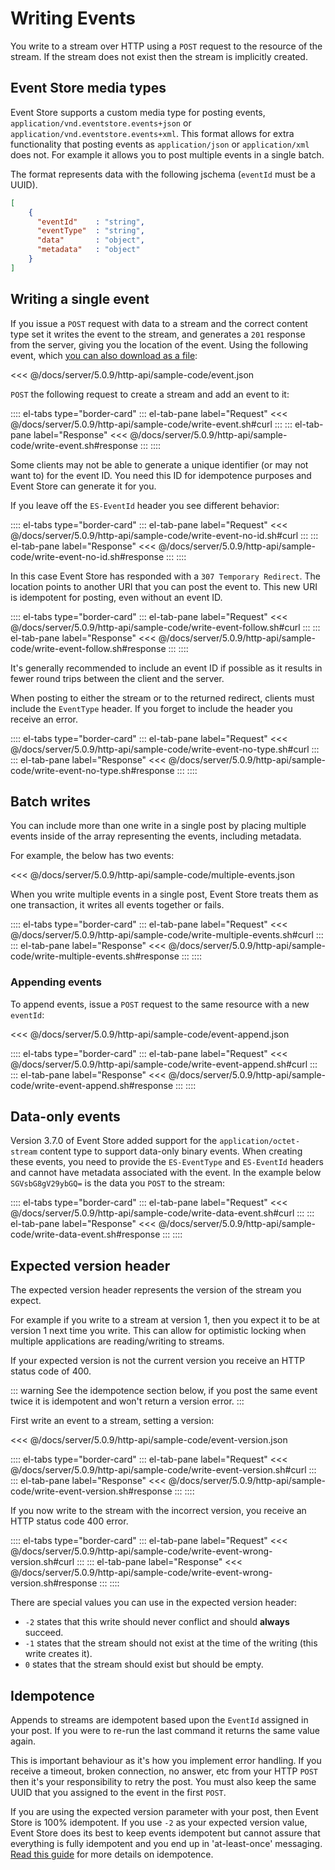# Writing Events

You write to a stream over HTTP using a `POST` request to the resource of the stream. If the stream does not exist then the stream is implicitly created.

## Event Store media types

Event Store supports a custom media type for posting events, `application/vnd.eventstore.events+json` or `application/vnd.eventstore.events+xml`. This format allows for extra functionality that posting events as `application/json` or `application/xml` does not. For example it allows you to post multiple events in a single batch.

<!-- TODO: And more? Why not use it? And why are these examples not using it? -->

The format represents data with the following jschema (`eventId` must be a UUID).

```json
[
    {
      "eventId"    : "string",
      "eventType"  : "string",
      "data"       : "object",
      "metadata"   : "object"
    }
]
```

## Writing a single event

If you issue a `POST` request with data to a stream and the correct content type set it writes the event to the stream, and generates a `201` response from the server, giving you the location of the event. Using the following event, which [you can also download as a file](sample-code/event.json):

<<< @/docs/server/5.0.9/http-api/sample-code/event.json

`POST` the following request to create a stream and add an event to it:

:::: el-tabs type="border-card"
::: el-tab-pane label="Request"
<<< @/docs/server/5.0.9/http-api/sample-code/write-event.sh#curl
:::
::: el-tab-pane label="Response"
<<< @/docs/server/5.0.9/http-api/sample-code/write-event.sh#response
:::
::::

Some clients may not be able to generate a unique identifier (or may not want to) for the event ID. You need this ID for idempotence purposes and Event Store can generate it for you.

If you leave off the `ES-EventId` header you see different behavior:

:::: el-tabs type="border-card"
::: el-tab-pane label="Request"
<<< @/docs/server/5.0.9/http-api/sample-code/write-event-no-id.sh#curl
:::
::: el-tab-pane label="Response"
<<< @/docs/server/5.0.9/http-api/sample-code/write-event-no-id.sh#response
:::
::::

In this case Event Store has responded with a `307 Temporary Redirect`. The location points to another URI that you can post the event to. This new URI is idempotent for posting, even without an event ID.

:::: el-tabs type="border-card"
::: el-tab-pane label="Request"
<<< @/docs/server/5.0.9/http-api/sample-code/write-event-follow.sh#curl
:::
::: el-tab-pane label="Response"
<<< @/docs/server/5.0.9/http-api/sample-code/write-event-follow.sh#response
:::
::::

It's generally recommended to include an event ID if possible as it results in fewer round trips between the client and the server.

When posting to either the stream or to the returned redirect, clients must include the `EventType` header. If you forget to include the header you receive an error.

:::: el-tabs type="border-card"
::: el-tab-pane label="Request"
<<< @/docs/server/5.0.9/http-api/sample-code/write-event-no-type.sh#curl
:::
::: el-tab-pane label="Response"
<<< @/docs/server/5.0.9/http-api/sample-code/write-event-no-type.sh#response
:::
::::

## Batch writes

You can include more than one write in a single post by placing multiple events inside of the array representing the events, including metadata.

For example, the below has two events:

<<< @/docs/server/5.0.9/http-api/sample-code/multiple-events.json

When you write multiple events in a single post, Event Store treats them as one transaction, it writes all events together or fails.

:::: el-tabs type="border-card"
::: el-tab-pane label="Request"
<<< @/docs/server/5.0.9/http-api/sample-code/write-multiple-events.sh#curl
:::
::: el-tab-pane label="Response"
<<< @/docs/server/5.0.9/http-api/sample-code/write-multiple-events.sh#response
:::
::::

### Appending events

To append events, issue a `POST` request to the same resource with a new `eventId`:

<<< @/docs/server/5.0.9/http-api/sample-code/event-append.json

:::: el-tabs type="border-card"
::: el-tab-pane label="Request"
<<< @/docs/server/5.0.9/http-api/sample-code/write-event-append.sh#curl
:::
::: el-tab-pane label="Response"
<<< @/docs/server/5.0.9/http-api/sample-code/write-event-append.sh#response
:::
::::

## Data-only events

Version 3.7.0 of Event Store added support for the `application/octet-stream` content type to support data-only binary events. When creating these events, you need to provide the `ES-EventType` and `ES-EventId` headers and cannot have metadata associated with the event. In the example below `SGVsbG8gV29ybGQ=` is the data you `POST` to the stream:

:::: el-tabs type="border-card"
::: el-tab-pane label="Request"
<<< @/docs/server/5.0.9/http-api/sample-code/write-data-event.sh#curl
:::
::: el-tab-pane label="Response"
<<< @/docs/server/5.0.9/http-api/sample-code/write-data-event.sh#response
:::
::::

## Expected version header

The expected version header represents the version of the stream you expect.

For example if you write to a stream at version 1, then you expect it to be at version 1 next time you write. This can allow for optimistic locking when multiple applications are reading/writing to streams.

If your expected version is not the current version you receive an HTTP status code of 400.

::: warning
See the idempotence section below, if you post the same event twice it is idempotent and won't return a version error.
:::

First write an event to a stream, setting a version:

<<< @/docs/server/5.0.9/http-api/sample-code/event-version.json

:::: el-tabs type="border-card"
::: el-tab-pane label="Request"
<<< @/docs/server/5.0.9/http-api/sample-code/write-event-version.sh#curl
:::
::: el-tab-pane label="Response"
<<< @/docs/server/5.0.9/http-api/sample-code/write-event-version.sh#response
:::
::::

If you now write to the stream with the incorrect version, you receive an HTTP status code 400 error.

:::: el-tabs type="border-card"
::: el-tab-pane label="Request"
<<< @/docs/server/5.0.9/http-api/sample-code/write-event-wrong-version.sh#curl
:::
::: el-tab-pane label="Response"
<<< @/docs/server/5.0.9/http-api/sample-code/write-event-wrong-version.sh#response
:::
::::

There are special values you can use in the expected version header:

-   `-2` states that this write should never conflict and should **always** succeed.
-   `-1` states that the stream should not exist at the time of the writing (this write creates it).
-   `0` states that the stream should exist but should be empty.

## Idempotence

Appends to streams are idempotent based upon the `EventId` assigned in your post. If you were to re-run the last command it returns the same value again.

This is important behaviour as it's how you implement error handling. If you receive a timeout, broken connection, no answer, etc from your HTTP `POST` then it's your responsibility to retry the post. You must also keep the same UUID that you assigned to the event in the first `POST`.

If you are using the expected version parameter with your post, then Event Store is 100% idempotent. If you use `-2` as your expected version value, Event Store does its best to keep events idempotent but cannot assure that everything is fully idempotent and you end up in 'at-least-once' messaging. [Read this guide](optimistic-concurrency-and-idempotence.md) for more details on idempotence.
